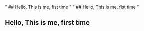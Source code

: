 " ## Hello, This is me, fist time " 
" ## Hello, This is me, fist time " 
## Hello, This is me, first time 
